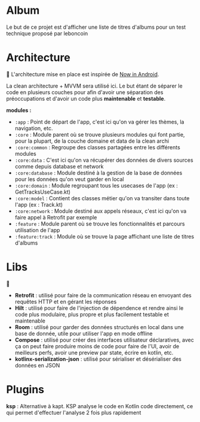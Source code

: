 Album
==================

Le but de ce projet est d'afficher une liste de titres d'albums pour un test technique proposé par leboncoin

Architecture
==================

🚧
L'architecture mise en place est inspirée de [Now in Android](https://developer.android.com/series/now-in-android).

La clean architecture + MVVM sera utilisé ici.
Le but étant de séparer le code en plusieurs couches pour afin d'avoir une séparation des préoccupations et d'avoir un code plus **maintenable** et **testable**.


**modules :** 

* `:app` : Point de départ de l'app, c'est ici qu'on va gérer les thèmes, la navigation, etc.
* `:core` : Module parent où se trouve plusieurs modules qui font partie, pour la plupart, de la couche domaine et data de la clean archi 
* `:core:common` : Regroupe des classes partagées entre les différents modules
* `:core:data` : C'est ici qu'on va récupérer des données de divers sources comme depuis database et network
* `:core:database` : Module destiné à la gestion de la base de données pour les données qu'on veut garder en local
* `:core:domain` : Module regroupant tous les usecases de l'app (ex : GetTracksUseCase.kt)
* `:core:model` : Contient des classes métier qu'on va transiter dans toute l'app (ex : Track.kt)
* `:core:network` : Module destiné aux appels réseaux, c'est ici qu'on va faire appel à Retrofit par exemple
* `:feature` : Module parent où se trouve les fonctionnalités et parcours utilisation de l'app 
* `:feature:track` : Module où se trouve la page affichant une liste de titres d'albums

Libs
==================

🚧

* **Retrofit** : utilisé pour faire de la communication réseau en envoyant des requêtes HTTP et en gérant les réponses 
* **Hilt** : utilisé pour faire de l'injection de dépendence et rendre ainsi le code plus modulaire, plus propre et plus facilement testable et maintenable
* **Room** : utilisé pour garder des données structurés en local dans une base de donnée, utile pour utiliser l'app en mode offline
* **Compose** : utilisé pour créer des interfaces utilisateur déclaratives, avec ça on peut faire produire moins de code pour faire de l'UI, avoir de meilleurs perfs, avoir une preview par state, écrire en kotlin, etc.
* **kotlinx-serialization-json** : utilisé pour sérialiser et désérialiser des données en JSON 

Plugins 
==================

**ksp** : Alternative à kapt. KSP analyse le code en Kotlin code directement, ce qui permet d'effectuer l'analyse 2 fois plus rapidement